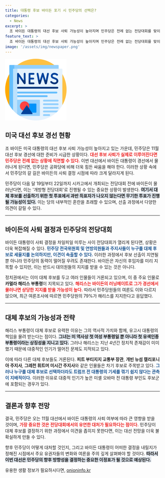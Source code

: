 ```yaml
---
title: 대통령 후보 바이든 포기 시 민주당의 선택은?
categories:
  - News
excerpt: >
  조 바이든 대통령의 대선 후보 사퇴 가능성이 높아지며 민주당은 전례 없는 전당대회를 맞이할 준비에 분주하다. 카멀라 해리스 부통령이 유력 대체 후보로 거론되지만, 혼란스러운 경선이 예고돼 있다. 클릭해 더 알아보세요!
feature_text: >
  조 바이든 대통령의 대선 후보 사퇴 가능성이 높아지며 민주당은 전례 없는 전당대회를 맞이할 준비에 분주하다. 카멀라 해리스 부통령이 유력 대체 후보로 거론되지만, 혼란스러운 경선이 예고돼 있다. 클릭해 더 알아보세요!
image: '/assets/img/newspaper.png'
---
```


<p><img src="/assets/img/newspaper.png" alt="kimp 속보" /></p>

<h2 data-ke-size="size26">미국 대선 후보 경선 현황</h2>

<p data-ke-size="size16"></p>

<p>조 바이든 미국 대통령의 대선 후보 사퇴 가능성이 높아지고 있는 가운데, 민주당은 11월 대선 후보 경선에 대한 준비가 시급한 상황이다. <b><span style="color: #ee2323;">대선 후보 사퇴가 실제로 이루어진다면 민주당은 전례 없는 상황에 직면할 수 있다.</span></b> 이번 대선에서 바이든 대통령이 경선에서 물러나게 된다면, 민주당은 공화당에 비해 더욱 힘든 싸움을 해야 한다. 이러한 상황 속에서 민주당의 갈 길은 바이든의 사퇴 결정 시점에 따라 크게 달라지게 된다. </p>

<p data-ke-size="size16"></p>

<p>민주당이 다음 달 19일부터 22일까지 시카고에서 개최되는 전당대회 전에 바이든이 물러난다면, 이는 '개방형 전당대회'로 진행될 수 있는 중요한 상황이 발생한다. <b><span style="background-color: #21538527;">여기서 대체 후보를 선출하기 위한 첫 투표에서 과반 득표자가 나오지 않는다면 무기한 투표가 진행될 가능성이 있다.</span></b> 이는 당의 내부적인 혼란을 초래할 수 있으며, 선출 과정에서 다양한 의견이 갈릴 수 있다.</p>

<hr>

<h2 data-ke-size="size26">바이든의 사퇴 결정과 민주당의 전당대회</h2>

<p data-ke-size="size16"></p>

<p>바이든 대통령이 사퇴 결정을 차일피일 미루는 사이 전당대회가 열리게 된다면, 상황은 더욱 복잡해질 수 있다. <b><span style="color: #1a5490;">민주당 전국위원회 및 연방의원들과 주지사들이 누구를 대체 후보로 세울지를 논의하지만, 이견이 속출할 수 있다.</span></b> 이러한 과정에서 후보 선출이 지연될 뿐 아니라 민주당의 동력이 떨어질 우려도 존재한다. 바이든은 자신의 후임자를 미리 지목할 수 있지만, 이는 반드시 대의원들의 지지를 받을 수 있는 것은 아니다.</p>

<p data-ke-size="size16"></p>

<p>정치권에서는 이미 대체 후보를 두고 여러 인물들이 거론되고 있으며, 이 중 주요 인물로 <strong>카멀라 해리스 부통령</strong>이 지목되고 있다. <b><span style="color: #ee2323;">해리스는 바이든의 러닝메이트로 그가 경선에서 물러나면 상당한 지지를 받을 가능성이 높다.</span></b> 따라서 민주당원들의 여론도 이와 다르지 않으며, 최근 여론조사에 따르면 민주당원의 79%가 해리스를 지지한다고 응답했다.</p>

<hr>

<h2 data-ke-size="size26">대체 후보의 가능성과 전략</h2>

<p data-ke-size="size16"></p>

<p>해리스 부통령이 대체 후보로 유력한 이유는 그의 역사적 가치와 함께, 유고시 대통령의 책임을 물려 받는다는 점이다. <b><span style="background-color: #21538527;">그녀는 미 역사상 첫 여성 부통령일 뿐 아니라 첫 유색인종 부통령이라는 상징성을 지니고 있다.</span></b> 그러나 해리스는 지난 4년간 정치적 존재감이 미미했기 때문에 대중적인 인기가 떨어진 문제도 지적되고 있다. </p>

<p data-ke-size="size16"></p>

<p>이에 따라 다른 대체 후보들도 거론된다. <strong>피트 부티지지 교통부 장관</strong>, <strong>개빈 뉴섬 캘리포니아 주지사</strong>, <strong>그레천 휘트머 미시간 주지사</strong>와 같은 인물들은 차기 후보로 주목받고 있다. <b><span style="color: #1a5490;">그러나 누구를 대체 후보로 선택하더라도 트럼프 전 대통령의 기세를 꺾기 쉽지 않다는 관측이 지배적이다.</span></b> 이러한 이유로 대중적 인기가 높은 미셸 오바마 전 대통령 부인도 후보군에 포함되는 경우가 있다.</p>

<hr>

<h2 data-ke-size="size26">결론과 향후 전망</h2>

<p data-ke-size="size16"></p>

<p>결국, 민주당은 오는 11월 대선에서 바이든 대통령의 사퇴 여부에 따라 큰 영향을 받을 것이며, <b><span style="color: #ee2323;">가장 중요한 것은 전당대회에서의 유연한 대처가 필요하다는 점이다.</span></b> 민주당이 대체 후보를 결정하기 위한 과정에서 이견을 좁히지 못한다면, 이는 대선 전망을 더욱 불확실하게 만들 수 있다. </p>

<p data-ke-size="size16"></p>

<p>향후 민주당이 어떻게 대처할 것인지, 그리고 바이든 대통령이 어떠한 결정을 내릴지가 정해진 시점에서 주요 유권자들의 변화와 여론을 주의 깊게 살펴봐야 할 것이다. <b><span style="background-color: #21538527;">따라서 이번 대선은 민주당의 향후 방향성을 결정하는 중요한 이정표가 될 것으로 예상된다.</span></b></p>

<p data-ke-size="size16"></p>
유용한 생활 정보가 필요하시다면, <a href="https://onioninfo.kr" rel="dofollow">onioninfo.kr</a>


